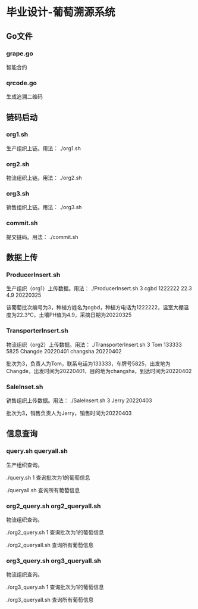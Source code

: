 # 毕业设计-葡萄溯源系统

## Go文件

### grape.go
智能合约

### qrcode.go
生成追溯二维码

## 链码启动
### org1.sh
生产组织上链。用法：
./org1.sh

### org2.sh
物流组织上链。用法：
./org2.sh

### org3.sh
销售组织上链。用法：
./org3.sh

### commit.sh
提交链码。用法：
./commit.sh

## 数据上传

### ProducerInsert.sh   
生产组织（org1）上传数据。用法：
./ProducerInsert.sh  3 cgbd 1222222 22.3 4.9 20220325

该葡萄批次编号为3，种植方姓名为cgbd，种植方电话为1222222，温室大棚温度为22.3℃，土壤PH值为4.9，采摘日期为20220325

### TransporterInsert.sh
物流组织（org2）上传数据。用法：
./TransporterInsert.sh 3 Tom 133333 5825 Changde 20220401 changsha 20220402

批次为3，负责人为Tom，联系电话为133333，车牌号5825，出发地为Changde，出发时间为20220401，目的地为changsha，到达时间为20220402

### SaleInset.sh
销售组织上传数据。用法：
./SaleInsert.sh 3 Jerry 20220403

批次为3，销售负责人为Jerry，销售时间为20220403 


## 信息查询

### query.sh queryall.sh
生产组织查询。

./query.sh 1 查询批次为1的葡萄信息

./queryall.sh 查询所有葡萄信息

### org2_query.sh org2_queryall.sh
物流组织查询。

./org2_query.sh 1 查询批次为1的葡萄信息

./org2_queryall.sh 查询所有葡萄信息

### org3_query.sh org3_queryall.sh
物流组织查询。

./org3_query.sh 1 查询批次为1的葡萄信息

./org3_queryall.sh 查询所有葡萄信息
